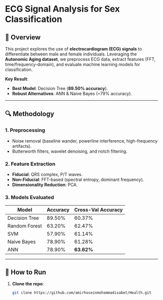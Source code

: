 # ECG Signal Analysis for Sex Classification  

## 📌 Overview  
This project explores the use of **electrocardiogram (ECG) signals** to differentiate between male and female individuals. Leveraging the **Autonomic Aging dataset**, we preprocess ECG data, extract features (FFT, time/frequency-domain), and evaluate machine learning models for classification.  

**Key Result**:  
- **Best Model**: Decision Tree (**89.50% accuracy**).  
- **Robust Alternatives**: ANN & Naive Bayes (~79% accuracy).  

---

## 🔍 Methodology  
### 1. **Preprocessing**  
- Noise removal (baseline wander, powerline interference, high-frequency artifacts).  
- Butterworth filters, wavelet denoising, and notch filtering.  

### 2. **Feature Extraction**  
- **Fiducial**: QRS complex, P/T waves.  
- **Non-Fiducial**: FFT-based (spectral entropy, dominant frequency).  
- **Dimensionality Reduction**: PCA.  

### 3. **Models Evaluated**  
| Model               | Accuracy | Cross-Val Accuracy |  
|---------------------|----------|---------------------|  
| Decision Tree       | 89.50%   | 60.37%             |  
| Random Forest       | 63.20%   | 62.47%             |  
| SVM                 | 57.90%   | 61.14%             |  
| Naive Bayes         | 78.90%   | 61.28%             |  
| ANN                 | 78.90%   | **63.62%**         |  

---

## 🚀 How to Run  
1. **Clone the repo**:  
   ```bash  
   git clone https://github.com/amirhoseinmohammadisabet/Health.git
   
